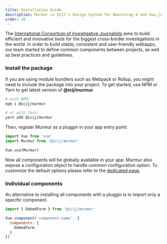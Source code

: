 ```yaml
---
title: Installation Guide
description: Murmur is ICIJ's Design System for Bootstrap 4 and Vue.js
order: 10
---
```


The <a href="https://icij.org">International Consortium of Investigative Journalists</a>
aims to build efficient and innovative tools for the biggest cross-border investigations in the world.
In order to build stable, consistent and user-friendly webapps, our team
started to define common components between projects, as well as best practices and
guidelines.

### Install the package

If you are using module bundlers such as Webpack or Rollup, you might need to include the package into your project.
To get started, use NPM or Yarn to get latest version of **@icij/murmur**.

```bash
# with NPM:
npm i @icij/murmur

# or with Yarn:
yarn add @icij/murmur
```
Then, register Murmur as a pluggin in your app entry point:

```js
import Vue from 'vue'
import Murmur from '@icij/murmur'

Vue.use(Murmur)
```

Now all components will be globally available in your app. Murmur also expose a
configuration object to handle common configuration option. To customize the
default options please refer to the [dedicated page](#/utilities/config).

### Individual components

An alternative to installing all components with a pluggin is to import only
a specific component.

```js
import { EmbedForm } from '@icij/murmur'

Vue.component('component-name', {  
  components: {
    EmbedForm
  }
})
```
